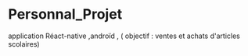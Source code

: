 # Personnal_Projet
application Réact-native ,androïd , ( objectif : ventes et achats d'articles scolaires)
